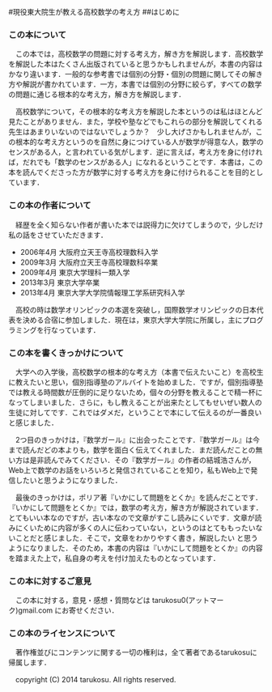 #現役東大院生が教える高校数学の考え方
##はじめに
### この本について
　この本では，高校数学の問題に対する考え方，解き方を解説します．高校数学を解説した本はたくさん出版されていると思うかもしれませんが，本書の内容はかなり違います．一般的な参考書では個別の分野・個別の問題に関してその解き方や解説が書かれています．一方，本書では個別の分野に絞らず，すべての数学の問題に通じる根本的な考え方，解き方を解説します．

　高校数学について，その根本的な考え方を解説した本というのは私はほとんど見たことがありません．また，学校や塾などでもこれらの部分を解説してくれる先生はあまりいないのではないでしょうか？　少し大げさかもしれませんが，この根本的な考え方というのを自然に身につけている人が数学が得意な人，数学のセンスがある人，と言われている気がします．逆に言えば，考え方を身に付ければ，だれでも「数学のセンスがある人」になれるということです．本書は，この本を読んでくださった方が数学に対する考え方を身に付けられることを目的としています．

### この本の作者について
　経歴を全く知らない作者が書いた本では説得力に欠けてしまうので，少しだけ私の話をさせていただきます．

- 2006年4月 大阪府立天王寺高校理数科入学
- 2009年3月 大阪府立天王寺高校理数科卒業
- 2009年4月 東京大学理科一類入学
- 2013年3月 東京大学卒業
- 2013年4月 東京大学大学院情報理工学系研究科入学


　高校の時は数学オリンピックの本選を突破し，国際数学オリンピックの日本代表を決める合宿に参加しました．現在は，東京大学大学院に所属し，主にプログラミングを行なっています．


### この本を書くきっかけについて
　大学への入学後，高校数学の根本的な考え方（本書で伝えたいこと）を高校生に教えたいと思い，個別指導塾のアルバイトを始めました．ですが，個別指導塾では教える時間数が圧倒的に足りないため，個々の分野を教えることで精一杯になってしまいました．さらに，もし教えることが出来たとしてもせいぜい数人の生徒に対してです．これではダメだ，ということで本にして伝えるのが一番良いと感じました．

　2つ目のきっかけは，『数学ガール』に出会ったことです．『数学ガール』は今まで読んだどの本よりも，数学を面白く伝えてくれました．まだ読んだことの無い方は是非読んでみてください．その『数学ガール』の作者の結城浩さんが，Web上で数学のお話をいろいろと発信されていることを知り，私もWeb上で発信したいと思うようになりました．

　最後のきっかけは，ポリア著『いかにして問題をとくか』を読んだことです．『いかにして問題をとくか』では，数学の考え方，解き方が解説されています．とてもいい本なのですが，古い本なので文章がすこし読みにくいです．文章が読みにくいために内容が多くの人に伝わっていない，というのはとてももったいないことだと感じました．そこで，文章をわかりやすく書き，解説したい
と思うようになりました．そのため，本書の内容は『いかにして問題をとくか』の内容を踏まえた上で，私自身の考えを付け加えたものとなっています．

### この本に対するご意見
　この本に対する，意見・感想・質問などは tarukosu0(アットマーク)gmail.com にお寄せください．

### この本のライセンスについて
　著作権並びにコンテンツに関する一切の権利は，全て著者であるtarukosuに帰属します．

　copyright (C) 2014 tarukosu. All rights reserved.



